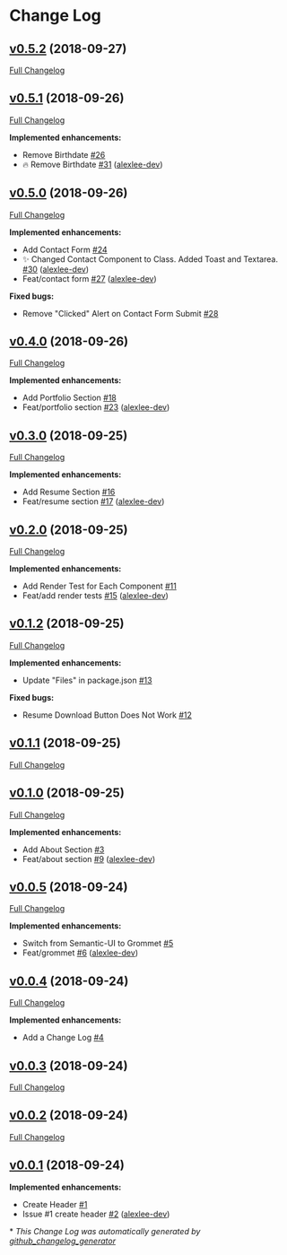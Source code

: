 # Change Log

## [v0.5.2](https://github.com/alexlee-dev/portfolio/tree/v0.5.2) (2018-09-27)
[Full Changelog](https://github.com/alexlee-dev/portfolio/compare/v0.5.1...v0.5.2)

## [v0.5.1](https://github.com/alexlee-dev/portfolio/tree/v0.5.1) (2018-09-26)
[Full Changelog](https://github.com/alexlee-dev/portfolio/compare/v0.5.0...v0.5.1)

**Implemented enhancements:**

- Remove Birthdate [\#26](https://github.com/alexlee-dev/portfolio/issues/26)
- 🔥 Remove Birthdate [\#31](https://github.com/alexlee-dev/portfolio/pull/31) ([alexlee-dev](https://github.com/alexlee-dev))

## [v0.5.0](https://github.com/alexlee-dev/portfolio/tree/v0.5.0) (2018-09-26)
[Full Changelog](https://github.com/alexlee-dev/portfolio/compare/v0.4.0...v0.5.0)

**Implemented enhancements:**

- Add Contact Form [\#24](https://github.com/alexlee-dev/portfolio/issues/24)
- ✨ Changed Contact Component to Class. Added Toast and Textarea. [\#30](https://github.com/alexlee-dev/portfolio/pull/30) ([alexlee-dev](https://github.com/alexlee-dev))
- Feat/contact form [\#27](https://github.com/alexlee-dev/portfolio/pull/27) ([alexlee-dev](https://github.com/alexlee-dev))

**Fixed bugs:**

- Remove "Clicked" Alert on Contact Form Submit [\#28](https://github.com/alexlee-dev/portfolio/issues/28)

## [v0.4.0](https://github.com/alexlee-dev/portfolio/tree/v0.4.0) (2018-09-26)
[Full Changelog](https://github.com/alexlee-dev/portfolio/compare/v0.3.0...v0.4.0)

**Implemented enhancements:**

- Add Portfolio Section [\#18](https://github.com/alexlee-dev/portfolio/issues/18)
- Feat/portfolio section [\#23](https://github.com/alexlee-dev/portfolio/pull/23) ([alexlee-dev](https://github.com/alexlee-dev))

## [v0.3.0](https://github.com/alexlee-dev/portfolio/tree/v0.3.0) (2018-09-25)
[Full Changelog](https://github.com/alexlee-dev/portfolio/compare/v0.2.0...v0.3.0)

**Implemented enhancements:**

- Add Resume Section [\#16](https://github.com/alexlee-dev/portfolio/issues/16)
- Feat/resume section [\#17](https://github.com/alexlee-dev/portfolio/pull/17) ([alexlee-dev](https://github.com/alexlee-dev))

## [v0.2.0](https://github.com/alexlee-dev/portfolio/tree/v0.2.0) (2018-09-25)
[Full Changelog](https://github.com/alexlee-dev/portfolio/compare/v0.1.2...v0.2.0)

**Implemented enhancements:**

- Add Render Test for Each Component [\#11](https://github.com/alexlee-dev/portfolio/issues/11)
- Feat/add render tests [\#15](https://github.com/alexlee-dev/portfolio/pull/15) ([alexlee-dev](https://github.com/alexlee-dev))

## [v0.1.2](https://github.com/alexlee-dev/portfolio/tree/v0.1.2) (2018-09-25)
[Full Changelog](https://github.com/alexlee-dev/portfolio/compare/v0.1.1...v0.1.2)

**Implemented enhancements:**

- Update "Files" in package.json [\#13](https://github.com/alexlee-dev/portfolio/issues/13)

**Fixed bugs:**

- Resume Download Button Does Not Work [\#12](https://github.com/alexlee-dev/portfolio/issues/12)

## [v0.1.1](https://github.com/alexlee-dev/portfolio/tree/v0.1.1) (2018-09-25)
[Full Changelog](https://github.com/alexlee-dev/portfolio/compare/v0.1.0...v0.1.1)

## [v0.1.0](https://github.com/alexlee-dev/portfolio/tree/v0.1.0) (2018-09-25)
[Full Changelog](https://github.com/alexlee-dev/portfolio/compare/v0.0.5...v0.1.0)

**Implemented enhancements:**

- Add About Section [\#3](https://github.com/alexlee-dev/portfolio/issues/3)
- Feat/about section [\#9](https://github.com/alexlee-dev/portfolio/pull/9) ([alexlee-dev](https://github.com/alexlee-dev))

## [v0.0.5](https://github.com/alexlee-dev/portfolio/tree/v0.0.5) (2018-09-24)
[Full Changelog](https://github.com/alexlee-dev/portfolio/compare/v0.0.4...v0.0.5)

**Implemented enhancements:**

- Switch from Semantic-UI to Grommet [\#5](https://github.com/alexlee-dev/portfolio/issues/5)
- Feat/grommet [\#6](https://github.com/alexlee-dev/portfolio/pull/6) ([alexlee-dev](https://github.com/alexlee-dev))

## [v0.0.4](https://github.com/alexlee-dev/portfolio/tree/v0.0.4) (2018-09-24)
[Full Changelog](https://github.com/alexlee-dev/portfolio/compare/v0.0.3...v0.0.4)

**Implemented enhancements:**

- Add a Change Log [\#4](https://github.com/alexlee-dev/portfolio/issues/4)

## [v0.0.3](https://github.com/alexlee-dev/portfolio/tree/v0.0.3) (2018-09-24)
[Full Changelog](https://github.com/alexlee-dev/portfolio/compare/v0.0.2...v0.0.3)

## [v0.0.2](https://github.com/alexlee-dev/portfolio/tree/v0.0.2) (2018-09-24)
[Full Changelog](https://github.com/alexlee-dev/portfolio/compare/v0.0.1...v0.0.2)

## [v0.0.1](https://github.com/alexlee-dev/portfolio/tree/v0.0.1) (2018-09-24)
**Implemented enhancements:**

- Create Header [\#1](https://github.com/alexlee-dev/portfolio/issues/1)
- Issue \#1   create header [\#2](https://github.com/alexlee-dev/portfolio/pull/2) ([alexlee-dev](https://github.com/alexlee-dev))



\* *This Change Log was automatically generated by [github_changelog_generator](https://github.com/skywinder/Github-Changelog-Generator)*